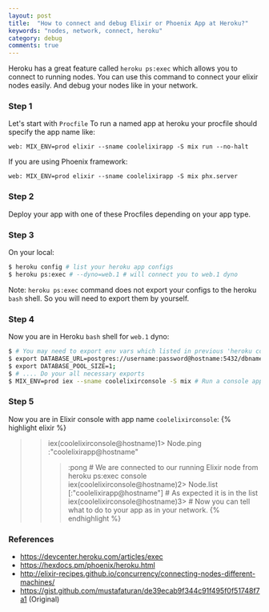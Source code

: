 ```yaml
---
layout: post
title:  "How to connect and debug Elixir or Phoenix App at Heroku?"
keywords: "nodes, network, connect, heroku"
category: debug
comments: true
---
```


Heroku has a great feature called `heroku ps:exec` which allows you to connect to running nodes. You can use this command to connect your elixir nodes easily. And debug your nodes like in your network.

### Step 1
Let's start with `Procfile`
To run a named app at heroku your procfile should specify the app name like:
```
web: MIX_ENV=prod elixir --sname coolelixirapp -S mix run --no-halt
```

If you are using Phoenix framework:
```
web: MIX_ENV=prod elixir --sname coolelixirapp -S mix phx.server
```

### Step 2

Deploy your app with one of these Procfiles depending on your app type.

### Step 3

On your local:

```bash
$ heroku config # list your heroku app configs
$ heroku ps:exec # --dyno=web.1 # will connect you to web.1 dyno
```

Note: `heroku ps:exec` command does not export your configs to the heroku `bash` shell. So you will need to export them by yourself.

### Step 4

Now you are in Heroku `bash` shell for `web.1` dyno:
```bash
$ # You may need to export env vars which listed in previous 'heroku config' execution.
$ export DATABASE_URL=postgres://username:password@hostname:5432/dbname;
$ export DATABASE_POOL_SIZE=1;
$ # .... Do your all necessary exports
$ MIX_ENV=prod iex --sname coolelixirconsole -S mix # Run a console app
```

### Step 5

Now you are in Elixir console with app name `coolelixirconsole`:
{% highlight elixir %}
>> iex(coolelixirconsole@hostname)1> Node.ping :"coolelixirapp@hostname"
>>> :pong # We are connected to our running Elixir node from heroku ps:exec console
>> iex(coolelixirconsole@hostname)2> Node.list
>>> [:"coolelixirapp@hostname"] # As expected it is in the list
>> iex(coolelixirconsole@hostname)3> # Now you can tell what to do to your app as in your network.
{% endhighlight %}

### References
- https://devcenter.heroku.com/articles/exec
- https://hexdocs.pm/phoenix/heroku.html
- http://elixir-recipes.github.io/concurrency/connecting-nodes-different-machines/
- https://gist.github.com/mustafaturan/de39ecab9f344c91f495f0f51748f7a1 (Original)
